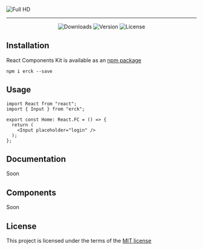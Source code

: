 ![Full HD](https://user-images.githubusercontent.com/57585370/107759717-8289ab80-6d4a-11eb-989b-76848cbb5f15.png)
___
<div align="center">

![Downloads](https://img.shields.io/npm/dm/erck?style=for-the-badge)
![Version](https://img.shields.io/npm/v/erck?style=for-the-badge)
![License](https://img.shields.io/npm/l/erck?style=for-the-badge)
</div>

## Installation
React Components Kit is available as an [npm package](https://www.npmjs.com/package/erck)

```
npm i erck --save
```

## Usage
``` tsx
import React from "react";
import { Input } from "erck";

export const Home: React.FC = () => {
  return (
    <Input placeholder="login" />
  );  
};
```

## Documentation
Soon

## Components
Soon

## License
This project is licensed under the terms of the [MIT license](https://github.com/Ermolaev-Inc/react-components-kit/blob/master/LICENSE)
